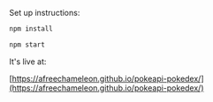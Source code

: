 Set up instructions:

```bash
npm install

npm start
```

It's live at:

[https://afreechameleon.github.io/pokeapi-pokedex/](https://afreechameleon.github.io/pokeapi-pokedex/)